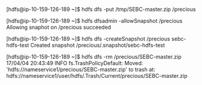 [hdfs@ip-10-159-126-189 ~]$ hdfs dfs -put /tmp/SEBC-master.zip /precious

[hdfs@ip-10-159-126-189 ~]$ hdfs dfsadmin -allowSnapshot /precious
Allowing snaphot on /precious succeeded

[hdfs@ip-10-159-126-189 ~]$ hdfs dfs -createSnapshot /precious sebc-hdfs-test
Created snapshot /precious/.snapshot/sebc-hdfs-test

[hdfs@ip-10-159-126-189 ~]$ hdfs dfs -rm  /precious/SEBC-master.zip
17/04/04 20:43:49 INFO fs.TrashPolicyDefault: Moved: 'hdfs://nameservice1/precious/SEBC-master.zip' to trash at: hdfs://nameservice1/user/hdfs/.Trash/Current/precious/SEBC-master.zip

